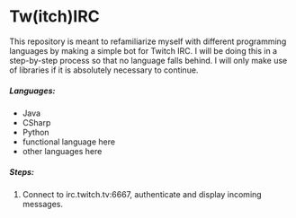 # Tw(itch)IRC

This repository is meant to refamiliarize myself with different programming languages by making a simple bot for Twitch IRC. I will be doing this in a step-by-step process so that no language falls behind. I will only make use of libraries if it is absolutely necessary to continue.

##### Languages:
- Java
- CSharp
- Python
- functional language here
- other languages here

##### Steps:

1. Connect to irc.twitch.tv:6667, authenticate and display incoming messages.
